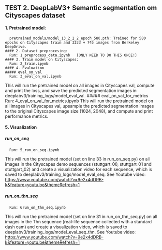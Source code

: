 ## TEST 2. DeepLabV3+ Semantic segmentation om Cityscapes dataset
 #### 1. Pretrained model:
      pretrained_models/model_13_2_2_2_epoch_580.pth: Trained for 580 epochs on Cityscapes train and 3333 + 745 images from Berkeley DeepDrive.
    #### 2. Dataset preprocesing:
      Run: 1_preprocess_data.ipynb   (ONLY NEED TO DO THIS ONCE!)
    #### 3. Train model on Cityscapes:
      Run: 2_train.ipynb
    #### 4. Evaluation
    ##### eval_on_val
      Run: 3_eval_on_val.ipynb
  This will run the pretrained model on all images in Cityscapes val, compute and print the loss, and save the predicted segmentation images in deeplabv3/training_logs/model_eval_val.
    ##### eval_on_val_for_metrics
      Run: 4_eval_on_val_for_metrics.ipynb
  This will run the pretrained model on all images in Cityscapes val, upsample the predicted segmentation images to the original Cityscapes image size (1024, 2048), and compute and print performance metrics.
   #### 5. Visualization
   ##### run_on_seq
      Run: 5_run_on_seq.ipynb
  This will run the pretrained model (set on line 33 in run_on_seq.py) on all images in the Cityscapes demo sequences (stuttgart_00, stuttgart_01 and stuttgart_02) and create a visualization video for each sequence, which is saved to deeplabv3/training_logs/model_eval_seq. See Youtube video: https://www.youtube.com/watch?v=9e2x4dDRB-k&feature=youtu.be&themeRefresh=1
   ##### run_on_thn_seq
      Run: 6run_on_thn_seq.ipynb
  This will run the pretrained model (set on line 31 in run_on_thn_seq.py) on all images in the Thn sequence (real-life sequence collected with a standard dash cam) and create a visualization video, which is saved to deeplabv3/training_logs/model_eval_seq_thn. See Youtube video:  https://www.youtube.com/watch?v=9e2x4dDRB-k&feature=youtu.be&themeRefresh=1
